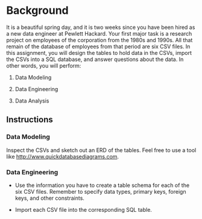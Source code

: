 # Background

It is a beautiful spring day, and it is two weeks since you have been hired as a new data engineer at Pewlett Hackard. Your first major task is a research project on employees of the corporation from the 1980s and 1990s. All that remain of the database of employees from that period are six CSV files.
In this assignment, you will design the tables to hold data in the CSVs, import the CSVs into a SQL database, and answer questions about the data. In other words, you will perform:


1. Data Modeling


2. Data Engineering


3. Data Analysis


## Instructions

### Data Modeling
Inspect the CSVs and sketch out an ERD of the tables. Feel free to use a tool like http://www.quickdatabasediagrams.com.

### Data Engineering


* Use the information you have to create a table schema for each of the six CSV files. Remember to specify data types, primary keys, foreign keys, and other constraints.


* Import each CSV file into the corresponding SQL table.
